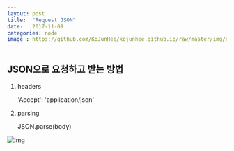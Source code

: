 ```yaml
---
layout: post
title:  "Request JSON"
date:   2017-11-09
categories: node
image : https://github.com/KoJunHee/kojunhee.github.io/raw/master/img/node.png
---
```


## JSON으로 요청하고 받는 방법

1. headers

	'Accept': 'application/json'

2. parsing

	JSON.parse(body)


![img](https://github.com/KoJunHee/kojunhee.github.io/raw/master/img/18.png)
	
